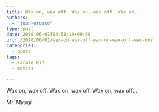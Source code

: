 ```yaml
---
title: Wax on, wax off. Wax on, wax off. Wax on…
authors: 
  - "juan-orozco"
type: post
date: 2010-06-01T04:58:19+00:00
url: /2010/06/01/wax-on-wax-off-wax-on-wax-off-wax-on/
categories:
  - quote
tags:
  - Karate Kid
  - movies

---
```

Wax on, wax off. Wax on, wax off. Wax on, wax off...

<cite>Mr. Myagi</cite>